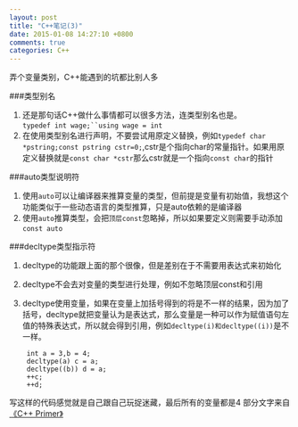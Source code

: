 ```yaml
---
layout: post
title: "C++笔记(3)"
date: 2015-01-08 14:27:10 +0800
comments: true
categories: C++
---
```

弄个变量类别，C++能遇到的坑都比别人多
<!-- more -->
###类型别名
1. 还是那句话C++做什么事情都可以很多方法，连类型别名也是。    
`typedef int wage;``using wage = int`
2. 在使用类型别名进行声明，不要尝试用原定义替换，例如`typedef char *pstring;const pstring cstr=0;`,cstr是个指向char的常量指针。如果用原定义替换就是`const char *cstr`那么cstr就是一个指向`const char`的指针

###auto类型说明符
1. 使用`auto`可以让编译器来推算变量的类型，但前提是变量有初始值，我想这个功能类似于一些动态语言的类型推算，只是auto依赖的是编译器
2. 使用`auto`推算类型，会把`顶层const`忽略掉，所以如果要定义则需要手动添加`const auto`

###decltype类型指示符
1. decltype的功能跟上面的那个很像，但是差别在于不需要用表达式来初始化
2. decltype不会去对变量的类型进行处理，例如不忽略顶层const和引用
3. decltype使用变量，如果在变量上加括号得到的将是不一样的结果，因为加了括号，decltype就把变量认为是表达式，那么变量是一种可以作为赋值语句左值的特殊表达式，所以就会得到引用，例如`decltype(i)和decltype((i))`是不一样。

		int a = 3,b = 4;
		decltype(a) c = a;
		decltype((b)) d = a;
		++c;
		++d;

写这样的代码感觉就是自己跟自己玩捉迷藏，最后所有的变量都是4
部分文字来自[《C++ Primer》](http://www.amazon.cn/gp/product/B00ESUIL0O/ref=as_li_tf_tl?ie=UTF8&camp=536&creative=3200&creativeASIN=B00ESUIL0O&linkCode=as2&tag=robinwu-23)